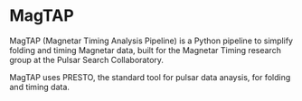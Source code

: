 # MagTAP

MagTAP (Magnetar Timing Analysis Pipeline) is a Python pipeline to simplify folding and timing Magnetar data, built for the Magnetar Timing research group at the Pulsar Search Collaboratory.

MagTAP uses PRESTO, the standard tool for pulsar data anaysis, for folding and timing data.
